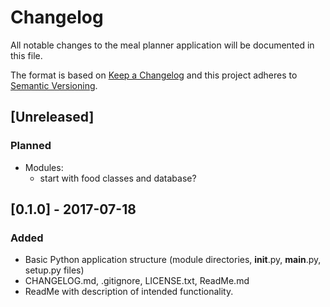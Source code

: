 # Changelog
All notable changes to the meal planner application will be documented in this file.

The format is based on [Keep a Changelog](http://keepachangelog.com/en/1.0.0/)
and this project adheres to [Semantic Versioning](http://semver.org/spec/v2.0.0.html).

## [Unreleased]
### Planned
- Modules:
	- start with food classes and database? 

## [0.1.0] - 2017-07-18
### Added
- Basic Python application structure (module directories, __init__.py, __main__.py, setup.py files)
- CHANGELOG.md, .gitignore, LICENSE.txt, ReadMe.md
- ReadMe with description of intended functionality.



